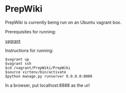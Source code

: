 # PrepWiki

PrepWiki is currently being run on an Ubuntu vagrant box.

Prerequisites for running:

[vagrant](https://www.vagrantup.com/docs/installation/)


Instructions for running:


```
$vagrant up
$vagrant ssh
$cd /vagrant/PrepWiki/PrepWiki
$source virtenv/bin/activate
$python manage.py runserver 0.0.0.0:8000
```


In a browser, put localhost:8888 as the url
